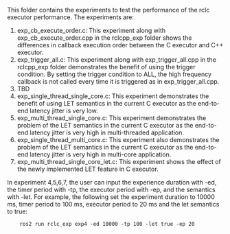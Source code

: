 This folder contains the experiments to test the performance of the rclc executor performance. The experiments are:
1. exp_cb_execute_order.c: This experiment along with exp_cb_execute_order.cpp in the rclcpp_exp folder shows the differences in callback execution order between the C executor and C++ executor.
2. exp_trigger_all.c: This experiment along with exp_trigger_all.cpp in the rclcpp_exp folder demonstrates the benefit of using the trigger condition. By setting the trigger condition to ALL, the high frequency callback is not called every time it is triggered as in exp_trigger_all.cpp.
3. TBD
4. exp_single_thread_single_core.c: This experiment demonstrates the benefit of using LET semantics in the current C executor as the end-to-end latency jitter is very low.
5. exp_multi_thread_single_core.c: This experiment demonstrates the problem of the LET semantics in the current C executor as the end-to-end latency jitter is very high in multi-threaded application.
6. exp_single_thread_multi_core.c: This experiment also demonstrates the problem of the LET semantics in the current C executor as the end-to-end latency jitter is very high in multi-core application.
7. exp_multi_thread_single_core_let.c: This experiment shows the effect of the newly implemented LET feature in C executor.

In experiment 4,5,6,7, the user can input the experience duration with -ed, the timer period with -tp, the executor period with -ep, and the semantics with -let. For example, the following set the experiment duration to 10000 ms, timer period to 100 ms, executor period to 20 ms and the let semantics to true:
		
		ros2 run rclc_exp exp4 -ed 10000 -tp 100 -let true -ep 20